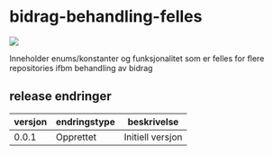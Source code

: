# bidrag-behandling-felles

![](https://github.com/navikt/bidrag-behandling-felles/workflows/maven%20deploy/badge.svg)

Inneholder enums/konstanter og funksjonalitet som er felles for flere repositories ifbm behandling av bidrag

## release endringer

versjon | endringstype      | beskrivelse
--------|-------------------|------------------------
0.0.1   | Opprettet         | Initiell versjon